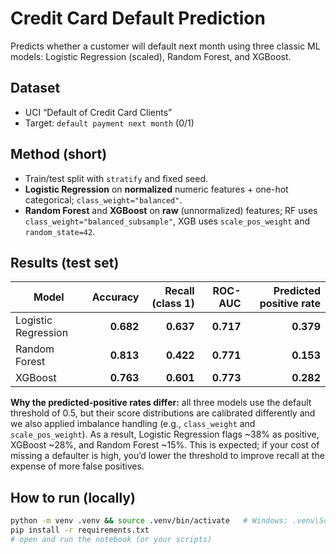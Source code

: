 # Credit Card Default Prediction

Predicts whether a customer will default next month using three classic ML models: Logistic Regression (scaled), Random Forest, and XGBoost.

## Dataset
- UCI “Default of Credit Card Clients”
- Target: `default payment next month` (0/1)

## Method (short)
- Train/test split with `stratify` and fixed seed.
- **Logistic Regression** on **normalized** numeric features + one-hot categorical; `class_weight="balanced"`.
- **Random Forest** and **XGBoost** on **raw** (unnormalized) features; RF uses `class_weight="balanced_subsample"`, XGB uses `scale_pos_weight` and `random_state=42`.

## Results (test set)
| Model                | Accuracy | Recall (class 1) | ROC-AUC | Predicted positive rate |
|---------------------|---------:|-----------------:|--------:|------------------------:|
| Logistic Regression | **0.682** | **0.637**        | **0.717** | **0.379** |
| Random Forest       | **0.813** | **0.422**        | **0.771** | **0.153** |
| XGBoost             | **0.763** | **0.601**        | **0.773** | **0.282** |

**Why the predicted-positive rates differ:** all three models use the default threshold of 0.5, but their score distributions are calibrated differently and we also applied imbalance handling (e.g., `class_weight` and `scale_pos_weight`). As a result, Logistic Regression flags ~38% as positive, XGBoost ~28%, and Random Forest ~15%. This is expected; if your cost of missing a defaulter is high, you’d lower the threshold to improve recall at the expense of more false positives.

## How to run (locally)
```bash
python -m venv .venv && source .venv/bin/activate   # Windows: .venv\Scripts\activate
pip install -r requirements.txt
# open and run the notebook (or your scripts)
```
